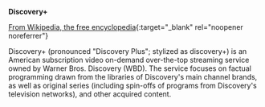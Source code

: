 **Discovery+**<br>

[From Wikipedia, the free encyclopedia](https://en.wikipedia.org/wiki/Discovery%2B){:target="_blank" rel="noopener noreferrer"}

Discovery+ (pronounced "Discovery Plus"; stylized as discovery+) is an American subscription video on-demand over-the-top streaming service owned by Warner Bros. Discovery (WBD). The service focuses on factual programming drawn from the libraries of Discovery's main channel brands, as well as original series (including spin-offs of programs from Discovery's television networks), and other acquired content.
